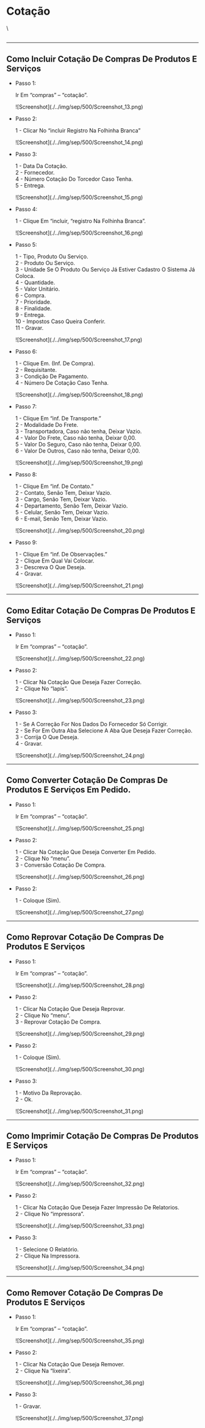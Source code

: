 # Cotação

\


##

***

## Como Incluir Cotação De Compras De Produtos E Serviços

*   Passo 1:

    Ir Em “compras” – “cotação”.

    !\[Screenshot]\(./../img/sep/500/Screenshot\_13.png)
*   Passo 2:

    1 - Clicar No “incluir Registro Na Folhinha Branca”

    !\[Screenshot]\(./../img/sep/500/Screenshot\_14.png)
*   Passo 3:

    1 - Data Da Cotação.\
    2 - Fornecedor.\
    4 - Número Cotação Do Torcedor Caso Tenha.\
    5 - Entrega.

    !\[Screenshot]\(./../img/sep/500/Screenshot\_15.png)
*   Passo 4:

    1 - Clique Em “incluir, “registro Na Folhinha Branca”.

    !\[Screenshot]\(./../img/sep/500/Screenshot\_16.png)
*   Passo 5:

    1 - Tipo, Produto Ou Serviço.\
    2 - Produto Ou Serviço.\
    3 - Unidade Se O Produto Ou Serviço Já Estiver Cadastro O Sistema Já Coloca.\
    4 - Quantidade.\
    5 - Valor Unitário.\
    6 - Compra.\
    7 - Prioridade.\
    8 - Finalidade.\
    9 - Entrega.\
    10 - Impostos Caso Queira Conferir.\
    11 - Gravar.

    !\[Screenshot]\(./../img/sep/500/Screenshot\_17.png)
*   Passo 6:

    1 - Clique Em. (Inf. De Compra).\
    2 - Requisitante.\
    3 - Condição De Pagamento.\
    4 - Número De Cotação Caso Tenha.

    !\[Screenshot]\(./../img/sep/500/Screenshot\_18.png)
*   Passo 7:

    1 - Clique Em “inf. De Transporte.”\
    2 - Modalidade Do Frete.\
    3 - Transportadora, Caso não tenha, Deixar Vazio.\
    4 - Valor Do Frete, Caso não tenha, Deixar 0,00.\
    5 - Valor Do Seguro, Caso não tenha, Deixar 0,00.\
    6 - Valor De Outros, Caso não tenha, Deixar 0,00.

    !\[Screenshot]\(./../img/sep/500/Screenshot\_19.png)
*   Passo 8:

    1 - Clique Em “inf. De Contato.”\
    2 - Contato, Senão Tem, Deixar Vazio.\
    3 - Cargo, Senão Tem, Deixar Vazio.\
    4 - Departamento, Senão Tem, Deixar Vazio.\
    5 - Celular, Senão Tem, Deixar Vazio.\
    6 - E-mail, Senão Tem, Deixar Vazio.

    !\[Screenshot]\(./../img/sep/500/Screenshot\_20.png)
*   Passo 9:

    1 - Clique Em “inf. De Observações.”\
    2 - Clique Em Qual Vai Colocar.\
    3 - Descreva O Que Deseja.\
    4 - Gravar.

    !\[Screenshot]\(./../img/sep/500/Screenshot\_21.png)

***

## Como Editar Cotação De Compras De Produtos E Serviços

*   Passo 1:

    Ir Em “compras” – “cotação”.

    !\[Screenshot]\(./../img/sep/500/Screenshot\_22.png)
*   Passo 2:

    1 - Clicar Na Cotação Que Deseja Fazer Correção.\
    2 - Clique No “lapis”.

    !\[Screenshot]\(./../img/sep/500/Screenshot\_23.png)
*   Passo 3:

    1 - Se A Correção For Nos Dados Do Fornecedor Só Corrigir.\
    2 - Se For Em Outra Aba Selecione A Aba Que Deseja Fazer Correção.\
    3 - Corrija O Que Deseja.\
    4 - Gravar.

    !\[Screenshot]\(./../img/sep/500/Screenshot\_24.png)

***

## Como Converter Cotação De Compras De Produtos E Serviços Em Pedido.

*   Passo 1:

    Ir Em “compras” – “cotação”.

    !\[Screenshot]\(./../img/sep/500/Screenshot\_25.png)
*   Passo 2:

    1 - Clicar Na Cotação Que Deseja Converter Em Pedido.\
    2 - Clique No “menu”.\
    3 - Conversão Cotação De Compra.

    !\[Screenshot]\(./../img/sep/500/Screenshot\_26.png)
*   Passo 2:

    1 - Coloque (Sim).

    !\[Screenshot]\(./../img/sep/500/Screenshot\_27.png)

***

## Como Reprovar Cotação De Compras De Produtos E Serviços

*   Passo 1:

    Ir Em “compras” – “cotação”.

    !\[Screenshot]\(./../img/sep/500/Screenshot\_28.png)
*   Passo 2:

    1 - Clicar Na Cotação Que Deseja Reprovar.\
    2 - Clique No “menu”.\
    3 - Reprovar Cotação De Compra.

    !\[Screenshot]\(./../img/sep/500/Screenshot\_29.png)
*   Passo 2:

    1 - Coloque (Sim).

    !\[Screenshot]\(./../img/sep/500/Screenshot\_30.png)
*   Passo 3:

    1 - Motivo Da Reprovação.\
    2 - Ok.

    !\[Screenshot]\(./../img/sep/500/Screenshot\_31.png)

***

## Como Imprimir Cotação De Compras De Produtos E Serviços

*   Passo 1:

    Ir Em “compras” – “cotação”.

    !\[Screenshot]\(./../img/sep/500/Screenshot\_32.png)
*   Passo 2:

    1 - Clicar Na Cotação Que Deseja Fazer Impressão De Relatorios.\
    2 - Clique No “impressora”.

    !\[Screenshot]\(./../img/sep/500/Screenshot\_33.png)
*   Passo 3:

    1 - Selecione O Relatório.\
    2 - Clique Na Impressora.

    !\[Screenshot]\(./../img/sep/500/Screenshot\_34.png)

***

## Como Remover Cotação De Compras De Produtos E Serviços

*   Passo 1:

    Ir Em “compras” – “cotação”.

    !\[Screenshot]\(./../img/sep/500/Screenshot\_35.png)
*   Passo 2:

    1 - Clicar Na Cotação Que Deseja Remover.\
    2 - Clique Na “lixeira”.

    !\[Screenshot]\(./../img/sep/500/Screenshot\_36.png)
*   Passo 3:

    1 - Gravar.

    !\[Screenshot]\(./../img/sep/500/Screenshot\_37.png)
